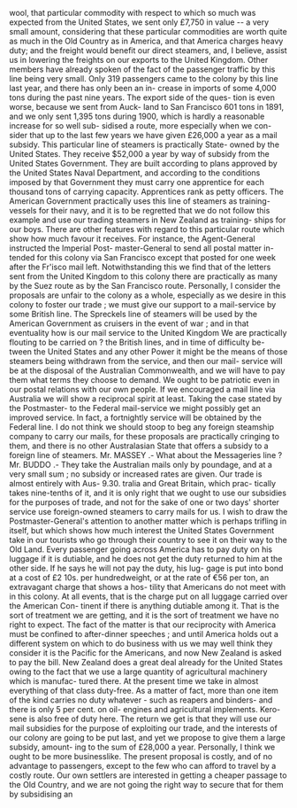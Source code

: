 wool, that particular commodity with respect to which so much was expected from the United States, we sent only £7,750 in value -- a very small amount, considering that these particular commodities are worth quite as much in the Old Country as in America, and that America charges heavy duty; and the freight would benefit our direct steamers, and, I believe, assist us in lowering the freights on our exports to the United Kingdom. Other members have already spoken of the fact of the passenger traffic by this line being very small. Only 319 passengers came to the colony by this line last year, and there has only been an in- crease in imports of some 4,000 tons during the past nine years. The export side of the ques- tion is even worse, because we sent from Auck- land to San Francisco 601 tons in 1891, and we only sent 1,395 tons during 1900, which is hardly a reasonable increase for so well sub- sidised a route, more especially when we con- sider that up to the last few years we have given £26,000 a year as a mail subsidy. This particular line of steamers is practically State- owned by the United States. They receive $52,000 a year by way of subsidy from the United States Government. They are built according to plans approved by the United States Naval Department, and according to the conditions imposed by that Government they must carry one apprentice for each thousand tons of carrying capacity. Apprentices rank as petty officers. The American Government practically uses this line of steamers as training- vessels for their navy, and it is to be regretted that we do not follow this example and use our trading steamers in New Zealand as training- ships for our boys. There are other features with regard to this particular route which show how much favour it receives. For instance, the Agent-General instructed the Imperial Post- master-General to send all postal matter in- tended for this colony via San Francisco except that posted for one week after the Fr'isco mail left. Notwithstanding this we find that of the letters sent from the United Kingdom to this colony there are practically as many by the Suez route as by the San Francisco route. Personally, I consider the proposals are unfair to the colony as a whole, especially as we desire in this colony to foster our trade ; we must give our support to a mail-service by some British line. The Spreckels line of steamers will be used by the American Government as cruisers in the event of war ; and in that eventuality how is our mail service to the United Kingdom We are practically flouting to be carried on ? the British lines, and in time of difficulty be- tween the United States and any other Power it might be the means of those steamers being withdrawn from the service, and then our mail- service will be at the disposal of the Australian Commonwealth, and we will have to pay them what terms they choose to demand. We ought to be patriotic even in our postal relations with our own people. If we encouraged a mail line via Australia we will show a reciprocal spirit at least. Taking the case stated by the Postmaster- to the Federal mail-service we might possibly get an improved service. In fact, a fortnightly service will be obtained by the Federal line. I do not think we should stoop to beg any foreign steamship company to carry our mails, for these proposals are practically cringing to them, and there is no other Australasian State that offers a subsidy to a foreign line of steamers. Mr. MASSEY .- What about the Messageries line ? Mr. BUDDO .- They take the Australian mails only by poundage, and at a very small sum ; no subsidy or increased rates are given. Our trade is almost entirely with Aus- 9.30. tralia and Great Britain, which prac- tically takes nine-tenths of it, and it is only right that we ought to use our subsidies for the purposes of trade, and not for the sake of one or two days' shorter service use foreign-owned steamers to carry mails for us. I wish to draw the Postmaster-General's attention to another matter which is perhaps trifling in itself, but which shows how much interest the United States Government take in our tourists who go through their country to see it on their way to the Old Land. Every passenger going across America has to pay duty on his luggage if it is dutiable, and he does not get the duty returned to him at the other side. If he says he will not pay the duty, his lug- gage is put into bond at a cost of £2 10s. per hundredweight, or at the rate of €56 per ton, an extravagant charge that shows a hos- tility that Americans do not meet with in this colony. At all events, that is the charge put on all luggage carried over the American Con- tinent if there is anything dutiable among it. That is the sort of treatment we are getting, and it is the sort of treatment we have no right to expect. The fact of the matter is that our reciprocity with America must be confined to after-dinner speeches ; and until America holds out a different system on which to do business with us we may well think they consider it is the Pacific for the Americans, and now New Zealand is asked to pay the bill. New Zealand does a great deal already for the United States owing to the fact that we use a large quantity of agricultural machinery which is manufac- tured there. At the present time we take in almost everything of that class duty-free. As a matter of fact, more than one item of the kind carries no duty whatever - such as reapers and binders- and there is only 5 per cent. on oil- engines and agricultural implements. Kero- sene is also free of duty here. The return we get is that they will use our mail subsidies for the purpose of exploiting our trade, and the interests of our colony are going to be put last, and yet we propose to give them a large subsidy, amount- ing to the sum of £28,000 a year. Personally, I think we ought to be more businesslike. The present proposal is costly, and of no advantage to passengers, except to the few who can afford to travel by a costly route. Our own settlers are interested in getting a cheaper passage to the Old Country, and we are not going the right way to secure that for them by subsidising an 